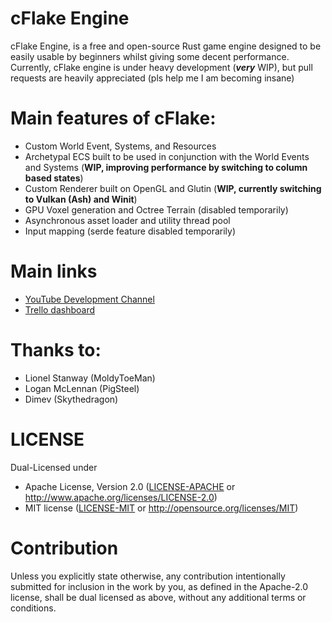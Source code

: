 # cFlake Engine
cFlake Engine, is a free and open-source Rust game engine designed to be easily usable by beginners whilst giving some decent performance.
Currently, cFlake engine is under heavy development (***very*** WIP), but pull requests are heavily appreciated (pls help me I am becoming insane)


# Main features of cFlake:
* Custom World Event, Systems, and Resources
* Archetypal ECS built to be used in conjunction with the World Events and Systems (**WIP, improving performance by switching to column based states**)
* Custom Renderer built on OpenGL and Glutin (**WIP, currently switching to Vulkan (Ash) and Winit**)
* GPU Voxel generation and Octree Terrain (disabled temporarily)
* Asynchronous asset loader and utility thread pool
* Input mapping (serde feature disabled temporarily)
# Main links
* [YouTube Development Channel](https://www.youtube.com/channel/UCaeZjQFw4QIi5vdfonAmsvA)
* [Trello dashboard](https://trello.com/b/9FsDb6Z1/cflake)

# Thanks to:
* Lionel Stanway (MoldyToeMan)
* Logan McLennan (PigSteel)
* Dimev (Skythedragon)

# LICENSE
Dual-Licensed under
 * Apache License, Version 2.0
   ([LICENSE-APACHE](LICENSE-APACHE) or http://www.apache.org/licenses/LICENSE-2.0)
 * MIT license
   ([LICENSE-MIT](LICENSE-MIT) or http://opensource.org/licenses/MIT)

# Contribution
Unless you explicitly state otherwise, any contribution intentionally submitted
for inclusion in the work by you, as defined in the Apache-2.0 license, shall be
dual licensed as above, without any additional terms or conditions.
